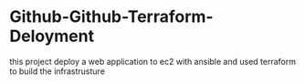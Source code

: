 # Github-Github-Terraform-Deloyment
this project deploy  a web application to  ec2 with ansible and used terraform to  build the infrastrusture
